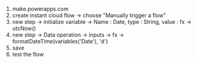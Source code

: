 1. make.powerapps.com
2. create instant cloud flow -> choose "Manually trigger a flow"
3. new step -> initialize variable -> Name : Date, type : String, value : fx -> utcNow()
4. new step -> Data operation -> inputs -> fx -> formatDateTime(variables('Date'), 'd')
5. save
6. test the flow